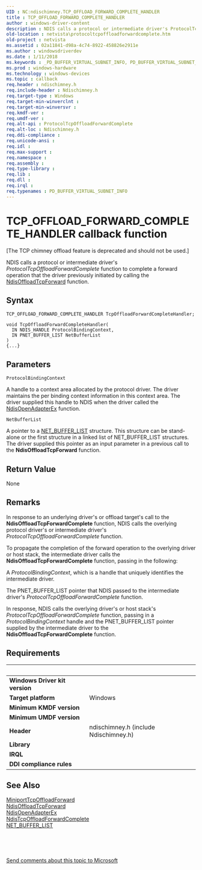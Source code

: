 ```yaml
---
UID : NC:ndischimney.TCP_OFFLOAD_FORWARD_COMPLETE_HANDLER
title : TCP_OFFLOAD_FORWARD_COMPLETE_HANDLER
author : windows-driver-content
description : NDIS calls a protocol or intermediate driver's ProtocolTcpOffloadForwardComplete function to complete a forward operation that the driver previously initiated by calling the NdisOffloadTcpForward function.
old-location : netvista\protocoltcpoffloadforwardcomplete.htm
old-project : netvista
ms.assetid : 02a11841-d98a-4c74-8922-458826e2911e
ms.author : windowsdriverdev
ms.date : 1/11/2018
ms.keywords : _PD_BUFFER_VIRTUAL_SUBNET_INFO, PD_BUFFER_VIRTUAL_SUBNET_INFO
ms.prod : windows-hardware
ms.technology : windows-devices
ms.topic : callback
req.header : ndischimney.h
req.include-header : Ndischimney.h
req.target-type : Windows
req.target-min-winverclnt : 
req.target-min-winversvr : 
req.kmdf-ver : 
req.umdf-ver : 
req.alt-api : ProtocolTcpOffloadForwardComplete
req.alt-loc : Ndischimney.h
req.ddi-compliance : 
req.unicode-ansi : 
req.idl : 
req.max-support : 
req.namespace : 
req.assembly : 
req.type-library : 
req.lib : 
req.dll : 
req.irql : 
req.typenames : PD_BUFFER_VIRTUAL_SUBNET_INFO
---
```



# TCP_OFFLOAD_FORWARD_COMPLETE_HANDLER callback function
<p class="CCE_Message">[The TCP chimney offload feature is deprecated and should not be used.]

NDIS calls a protocol or intermediate driver's 
  <i>ProtocolTcpOffloadForwardComplete</i> function to complete a forward operation that the driver previously
  initiated by calling the 
  <a href="..\ndischimney\nf-ndischimney-ndisoffloadtcpdisconnect.md">
  NdisOffloadTcpForward</a> function.

## Syntax

```
TCP_OFFLOAD_FORWARD_COMPLETE_HANDLER TcpOffloadForwardCompleteHandler;

void TcpOffloadForwardCompleteHandler(
  IN NDIS_HANDLE ProtocolBindingContext,
  IN PNET_BUFFER_LIST NetBufferList
)
{...}
```

## Parameters

`ProtocolBindingContext`

A handle to a context area allocated by the protocol driver. The driver maintains the per binding
     context information in this context area. The driver supplied this handle to NDIS when the driver called
     the 
     <a href="..\ndis\nf-ndis-ndisopenadapterex.md">NdisOpenAdapterEx</a> function.

`NetBufferList`

A pointer to a 
     <a href="..\ndis\ns-ndis-_net_buffer_list.md">NET_BUFFER_LIST</a> structure. This structure
     can be stand-alone or the first structure in a linked list of NET_BUFFER_LIST structures. The driver
     supplied this pointer as an input parameter in a previous call to the 
     <b>NdisOffloadTcpForward</b> function.


## Return Value

None

## Remarks

In response to an underlying driver's or offload target's call to the 
    <b>NdisOffloadTcpForwardComplete</b> function, NDIS calls the overlying protocol driver's or intermediate
    driver's 
    <i>ProtocolTcpOffloadForwardComplete</i> function.

To propagate the completion of the forward operation to the overlying driver or host stack, the
    intermediate driver calls the 
    <b>NdisOffloadTcpForwardComplete</b> function, passing in the following:

A 
      <i>ProtocolBindingContext</i>, which is a handle that uniquely identifies the intermediate driver.

The PNET_BUFFER_LIST pointer that NDIS passed to the intermediate driver's 
      <i>ProtocolTcpOffloadForwardComplete</i> function.

In response, NDIS calls the overlying driver's or host stack's 
    <i>ProtocolTcpOffloadForwardComplete</i> function, passing in a 
    <i>ProtocolBindingContext</i> handle and the PNET_BUFFER_LIST pointer supplied by the intermediate driver
    to the 
    <b>NdisOffloadTcpForwardComplete</b> function.

## Requirements
| &nbsp; | &nbsp; |
| ---- |:---- |
| **Windows Driver kit version** |  |
| **Target platform** | Windows |
| **Minimum KMDF version** |  |
| **Minimum UMDF version** |  |
| **Header** | ndischimney.h (include Ndischimney.h) |
| **Library** |  |
| **IRQL** |  |
| **DDI compliance rules** |  |

## See Also

<dl>
<dt>
<a href="..\ndischimney\nc-ndischimney-w_tcp_offload_forward_handler.md">MiniportTcpOffloadForward</a>
</dt>
<dt>
<a href="..\ndischimney\nf-ndischimney-ndisoffloadtcpdisconnect.md">NdisOffloadTcpForward</a>
</dt>
<dt>
<a href="..\ndis\nf-ndis-ndisopenadapterex.md">NdisOpenAdapterEx</a>
</dt>
<dt>
<a href="..\ndischimney\nc-ndischimney-ndis_tcp_offload_forward_complete.md">
   NdisTcpOffloadForwardComplete</a>
</dt>
<dt>
<a href="..\ndis\ns-ndis-_net_buffer_list.md">NET_BUFFER_LIST</a>
</dt>
</dl>
 

 

<a href="mailto:wsddocfb@microsoft.com?subject=Documentation%20feedback [netvista\netvista]:%20TCP_OFFLOAD_FORWARD_COMPLETE_HANDLER callback function%20 RELEASE:%20(1/11/2018)&amp;body=%0A%0APRIVACY STATEMENT%0A%0AWe use your feedback to improve the documentation. We don't use your email address for any other purpose, and we'll remove your email address from our system after the issue that you're reporting is fixed. While we're working to fix this issue, we might send you an email message to ask for more info. Later, we might also send you an email message to let you know that we've addressed your feedback.%0A%0AFor more info about Microsoft's privacy policy, see http://privacy.microsoft.com/en-us/default.aspx." title="Send comments about this topic to Microsoft">Send comments about this topic to Microsoft</a>